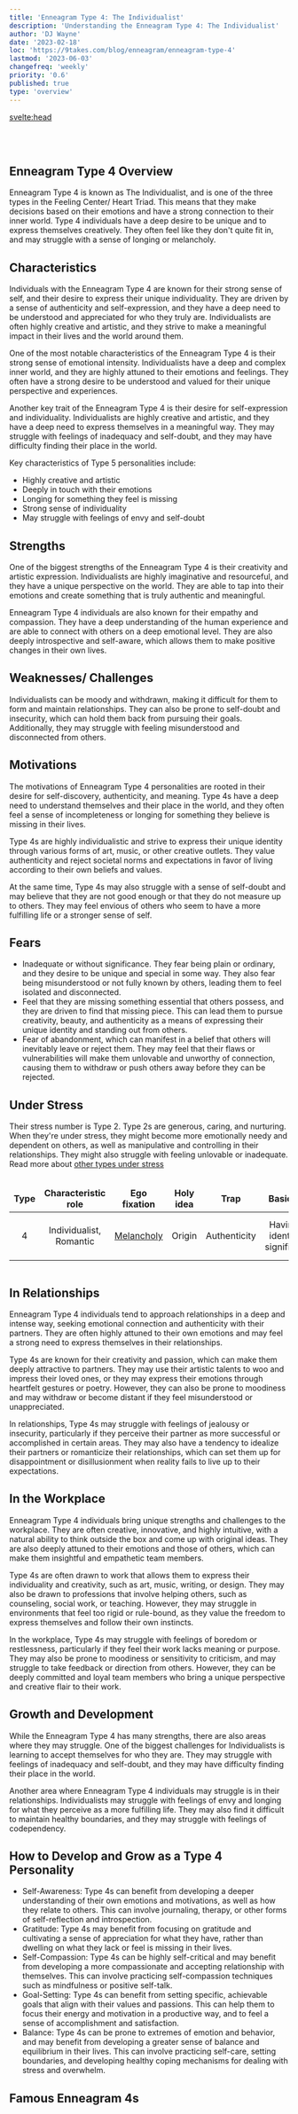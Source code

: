 ```yaml
---
title: 'Enneagram Type 4: The Individualist'
description: 'Understanding the Enneagram Type 4: The Individualist'
author: 'DJ Wayne'
date: '2023-02-18'
loc: 'https://9takes.com/blog/enneagram/enneagram-type-4'
lastmod: '2023-06-03'
changefreq: 'weekly'
priority: '0.6'
published: true
type: 'overview'
---
```


<svelte:head>

<!-- <meta property="og:image" content="" /> -->
  <link rel="canonical" href="https://9takes.com/blog/enneagram/enneagram-type-4">
</svelte:head>
<script>
	import  Carousel  from "../../lib/components/molecules/Carousel.svelte";
    import FamousTypes from "../../lib/components/molecules/FamousTypes.svelte";
</script>

<Carousel type={4} />

<br>
<br>

## Enneagram Type 4 Overview

Enneagram Type 4 is known as The Individualist, and is one of the three types in the Feeling Center/ Heart Triad. This means that they make decisions based on their emotions and have a strong connection to their inner world. Type 4 individuals have a deep desire to be unique and to express themselves creatively. They often feel like they don't quite fit in, and may struggle with a sense of longing or melancholy.

## Characteristics

Individuals with the Enneagram Type 4 are known for their strong sense of self, and their desire to express their unique individuality. They are driven by a sense of authenticity and self-expression, and they have a deep need to be understood and appreciated for who they truly are. Individualists are often highly creative and artistic, and they strive to make a meaningful impact in their lives and the world around them.

One of the most notable characteristics of the Enneagram Type 4 is their strong sense of emotional intensity. Individualists have a deep and complex inner world, and they are highly attuned to their emotions and feelings. They often have a strong desire to be understood and valued for their unique perspective and experiences.

Another key trait of the Enneagram Type 4 is their desire for self-expression and individuality. Individualists are highly creative and artistic, and they have a deep need to express themselves in a meaningful way. They may struggle with feelings of inadequacy and self-doubt, and they may have difficulty finding their place in the world.

Key characteristics of Type 5 personalities include:

- Highly creative and artistic
- Deeply in touch with their emotions
- Longing for something they feel is missing
- Strong sense of individuality
- May struggle with feelings of envy and self-doubt

## Strengths

One of the biggest strengths of the Enneagram Type 4 is their creativity and artistic expression. Individualists are highly imaginative and resourceful, and they have a unique perspective on the world. They are able to tap into their emotions and create something that is truly authentic and meaningful.

Enneagram Type 4 individuals are also known for their empathy and compassion. They have a deep understanding of the human experience and are able to connect with others on a deep emotional level. They are also deeply introspective and self-aware, which allows them to make positive changes in their own lives.

## Weaknesses/ Challenges

Individualists can be moody and withdrawn, making it difficult for them to form and maintain relationships. They can also be prone to self-doubt and insecurity, which can hold them back from pursuing their goals. Additionally, they may struggle with feeling misunderstood and disconnected from others.

## Motivations

The motivations of Enneagram Type 4 personalities are rooted in their desire for self-discovery, authenticity, and meaning. Type 4s have a deep need to understand themselves and their place in the world, and they often feel a sense of incompleteness or longing for something they believe is missing in their lives.

Type 4s are highly individualistic and strive to express their unique identity through various forms of art, music, or other creative outlets. They value authenticity and reject societal norms and expectations in favor of living according to their own beliefs and values.

At the same time, Type 4s may also struggle with a sense of self-doubt and may believe that they are not good enough or that they do not measure up to others. They may feel envious of others who seem to have a more fulfilling life or a stronger sense of self.

## Fears

- Inadequate or without significance. They fear being plain or ordinary, and they desire to be unique and special in some way. They also fear being misunderstood or not fully known by others, leading them to feel isolated and disconnected.
- Feel that they are missing something essential that others possess, and they are driven to find that missing piece. This can lead them to pursue creativity, beauty, and authenticity as a means of expressing their unique identity and standing out from others.
- Fear of abandonment, which can manifest in a belief that others will inevitably leave or reject them. They may feel that their flaws or vulnerabilities will make them unlovable and unworthy of connection, causing them to withdraw or push others away before they can be rejected.

## Under Stress

Their stress number is Type 2. Type 2s are generous, caring, and nurturing. When they're under stress, they might become more emotionally needy and dependent on others, as well as manipulative and controlling in their relationships. They might also struggle with feeling unlovable or inadequate. Read more about <a href="/blog/enneagram/enneagram-stress-number">other types under stress </a>

<div class="scroll-table">

| Type | Characteristic role     | Ego fixation                                                    | Holy idea | Trap         | Basic fear                         | Basic desire              | [Temptation](https://en.wikipedia.org/wiki/Temptation) | [Vice](https://en.wikipedia.org/wiki/Seven_deadly_sins)/Passion | [Virtue](https://en.wikipedia.org/wiki/Virtue)                             | Stress/ Disintegration | Security/ Integration |
| ---- | ----------------------- | --------------------------------------------------------------- | --------- | ------------ | ---------------------------------- | ------------------------- | ------------------------------------------------------ | --------------------------------------------------------------- | -------------------------------------------------------------------------- | ---------------------- | --------------------- |
| 4    | Individualist, Romantic | [Melancholy](<https://en.wikipedia.org/wiki/Depression_(mood)>) | Origin    | Authenticity | Having no identity or significance | To be uniquely themselves | To overuse imagination in search of self               | [Envy](https://en.wikipedia.org/wiki/Envy)                      | [Equanimity](https://en.wikipedia.org/wiki/Equanimity) (Emotional Balance) | 2                      | 1                     |

</div>

## In Relationships

Enneagram Type 4 individuals tend to approach relationships in a deep and intense way, seeking emotional connection and authenticity with their partners. They are often highly attuned to their own emotions and may feel a strong need to express themselves in their relationships.

Type 4s are known for their creativity and passion, which can make them deeply attractive to partners. They may use their artistic talents to woo and impress their loved ones, or they may express their emotions through heartfelt gestures or poetry. However, they can also be prone to moodiness and may withdraw or become distant if they feel misunderstood or unappreciated.

In relationships, Type 4s may struggle with feelings of jealousy or insecurity, particularly if they perceive their partner as more successful or accomplished in certain areas. They may also have a tendency to idealize their partners or romanticize their relationships, which can set them up for disappointment or disillusionment when reality fails to live up to their expectations.

## In the Workplace

Enneagram Type 4 individuals bring unique strengths and challenges to the workplace. They are often creative, innovative, and highly intuitive, with a natural ability to think outside the box and come up with original ideas. They are also deeply attuned to their emotions and those of others, which can make them insightful and empathetic team members.

Type 4s are often drawn to work that allows them to express their individuality and creativity, such as art, music, writing, or design. They may also be drawn to professions that involve helping others, such as counseling, social work, or teaching. However, they may struggle in environments that feel too rigid or rule-bound, as they value the freedom to express themselves and follow their own instincts.

In the workplace, Type 4s may struggle with feelings of boredom or restlessness, particularly if they feel their work lacks meaning or purpose. They may also be prone to moodiness or sensitivity to criticism, and may struggle to take feedback or direction from others. However, they can be deeply committed and loyal team members who bring a unique perspective and creative flair to their work.

## Growth and Development

While the Enneagram Type 4 has many strengths, there are also areas where they may struggle. One of the biggest challenges for Individualists is learning to accept themselves for who they are. They may struggle with feelings of inadequacy and self-doubt, and they may have difficulty finding their place in the world.

Another area where Enneagram Type 4 individuals may struggle is in their relationships. Individualists may struggle with feelings of envy and longing for what they perceive as a more fulfilling life. They may also find it difficult to maintain healthy boundaries, and they may struggle with feelings of codependency.

## How to Develop and Grow as a Type 4 Personality

- Self-Awareness: Type 4s can benefit from developing a deeper understanding of their own emotions and motivations, as well as how they relate to others. This can involve journaling, therapy, or other forms of self-reflection and introspection.
- Gratitude: Type 4s may benefit from focusing on gratitude and cultivating a sense of appreciation for what they have, rather than dwelling on what they lack or feel is missing in their lives.
- Self-Compassion: Type 4s can be highly self-critical and may benefit from developing a more compassionate and accepting relationship with themselves. This can involve practicing self-compassion techniques such as mindfulness or positive self-talk.
- Goal-Setting: Type 4s can benefit from setting specific, achievable goals that align with their values and passions. This can help them to focus their energy and motivation in a productive way, and to feel a sense of accomplishment and satisfaction.
- Balance: Type 4s can be prone to extremes of emotion and behavior, and may benefit from developing a greater sense of balance and equilibrium in their lives. This can involve practicing self-care, setting boundaries, and developing healthy coping mechanisms for dealing with stress and overwhelm.

## Famous Enneagram 4s

<FamousTypes type={4} />

<!-- ## Psychologist Studies Relevant to the Enneagram 4
- Be that self which one truly is: categorized as desire to be unique and special as it pertains to embracing one's true self - Soren Kierkegaard
- The unconscious sees the men behind the curtains: categorized as desire to be unique and special as it pertains to understanding the workings of the unconscious mind - Pierre Janet -->

<div>
<script type="application/ld+json">
{
  "@context": "http://schema.org/",
  "@graph": [
    {
      "type": "Person",
      "characteristics": [
        "Highly creative and artistic",
        "Deeply in touch with their emotions",
        "Longing for something they feel is missing",
        "Strong sense of individuality",
        "May struggle with feelings of envy and self-doubt"
      ],
      "description": "Enneagram Type 4, also known as The Individualist, is characterized by a strong sense of self, emotional intensity, and a desire for authenticity and self-expression. They often feel misunderstood and have a deep need to be valued for their unique perspective and experiences.",
      "fears": [
        "Inadequate or without significance",
        "Being plain or ordinary",
        "Being misunderstood or not fully known by others",
        "Abandonment"
      ],
      "growthAndDevelopment": [
        "Learning to accept themselves",
        "Maintaining healthy boundaries in relationships",
        "Cultivating gratitude and self-compassion",
        "Goal-setting and finding balance in life"
      ],
      "howToDevelopAndGrow": [
        "Practice self-awareness and introspection",
        "Focus on gratitude",
        "Develop self-compassion techniques",
        "Set specific, achievable goals",
        "Create balance and practice self-care"
      ],
      "motivations": [
        "Desire for self-discovery",
        "Authenticity",
        "Meaning",
        "Expressing unique identity"
      ],
      "name": "Enneagram type 4",
      "relationshipTraits": [
        "Seeks deep emotional connection",
        "Highly attuned to their emotions",
        "Creative and passionate",
        "May struggle with jealousy or insecurity",
        "Tendency to idealize partners and romanticize relationships"
      ],
      "strengths": [
        "Creativity and artistic expression",
        "Empathy and compassion",
        "Deep understanding of the human experience",
        "Introspection and self-awareness"
      ],
      "weaknesses": [
        "Moodiness and withdrawal",
        "Self-doubt and insecurity",
        "Feeling misunderstood and disconnected from others"
      ],
      "workplaceTraits": [
        "Creative, innovative, and intuitive",
        "Insightful and empathetic team members",
        "May struggle with boredom, restlessness, or sensitivity to criticism",
        "Deeply committed and loyal"
      ]
    },
    {
      "type": "BlogPosting",
      "articleBody": {
        "type": "ItemList",
        "itemListElement": [
          {
            "type": "Section",
            "name": "Characteristics",
            "position": 1
          },
          {
            "type": "Section",
            "name": "Strengths",
            "position": 2
          },
          {
            "type": "Section",
            "name": "Weaknesses/Challenges",
            "position": 3
          },
          {
            "type": "Section",
            "name": "Motivations",
            "position": 4
          },
          {
            "type": "Section",
            "name": "Fears",
            "position": 5
          },
          {
            "type": "Table",
            "name": "Enneagram Type 4 Attributes",
            "position": 6
          },
          {
            "type": "Section",
            "name": "In Relationships",
            "position": 7
          },
          {
            "type": "Section",
            "name": "In the Workplace",
            "position": 8
          },
          {
            "type": "Section",
            "name": "Growth and Development",
            "position": 9
          },
          {
            "type": "ItemList",
            "name": "How to Develop and Grow as a Type 4 Personality",
            "position": 10
          }
        ],
        "name": "Enneagram Type 4 Overview Sections"
      },
      "author": {
        "type": "Person",
        "name": "DJ Wayne"
      },
      "dateModified": "2023-06-03",
      "datePublished": "2023-2-18",
      "keywords": [
        "Enneagram",
        "Type 4",
        "Individualist",
        "Characteristics",
        "Strengths",
        "Weaknesses",
        "Growth",
        "Relationships",
        "Workplace",
        "stress"
      ],
      "mainEntity": [
        {
          "type": "Question",
          "acceptedAnswer": {
            "type": "Answer",
            "text": "Enneagram Type 4, or The Individualist, is characterized by a strong sense of self, emotional intensity, and a desire for authenticity and self-expression. They often feel misunderstood and have a deep need to be valued for their unique perspective and experiences. Key characteristics include being highly creative and artistic, deeply in touch with their emotions, longing for something they feel is missing, having a strong sense of individuality, and possibly struggling with feelings of envy and self-doubt."
          },
          "name": "What are the main characteristics of Enneagram Type 4?"
        },
        {
          "type": "Question",
          "acceptedAnswer": {
            "type": "Answer",
            "text": "Strengths of Enneagram Type 4 include creativity and artistic expression, empathy and compassion, deep understanding of the human experience, and introspection and self-awareness. Weaknesses include moodiness and withdrawal, self-doubt and insecurity, and feeling misunderstood and disconnected from others."
          },
          "name": "What are the strengths and weaknesses of Enneagram Type 4?"
        },
        {
          "type": "Question",
          "acceptedAnswer": {
            "type": "Answer",
            "text": "Enneagram Type 4 individuals can grow and develop by practicing self-awareness and introspection, focusing on gratitude, developing self-compassion techniques, setting specific and achievable goals, and creating balance in their lives. This can involve journaling, therapy, mindfulness, positive self-talk, and setting boundaries to deal with stress and overwhelm."
          },
          "name": "How can Enneagram Type 4 individuals grow and develop?"
        }
      ],
      "mainEntityOfPage": {
        "id": "https://9takes.com/blog/enneagram/enneagram-type-4",
        "type": "WebPage"
      },
      "publisher": {
        "type": "Organization",
        "logo": {
          "type": "ImageObject",
          "url": "https://9takes.com/brand/darkRubix.png"
        },
        "name": "9Takes"
      }
    }
  ]
}
</script>
</div>

<style>
    .scroll-table {
    overflow-x: scroll;
}
tr {

    border: var(--classic-border);
    text-align: center;
}
td {

    border: var(--classic-border);
    text-align: center;
}
th {

    border: var(--classic-border);
    text-align: center;
}
.scroll-table::-webkit-scrollbar {
    width: 4px;
}

.scroll-table::-webkit-scrollbar-track {
    box-shadow: 0 0 4px slategrey;
}

.scroll-table::-webkit-scrollbar-thumb {
    background-color: slategrey;
    /*outline: .5px solid slategrey;*/
}

</style>
